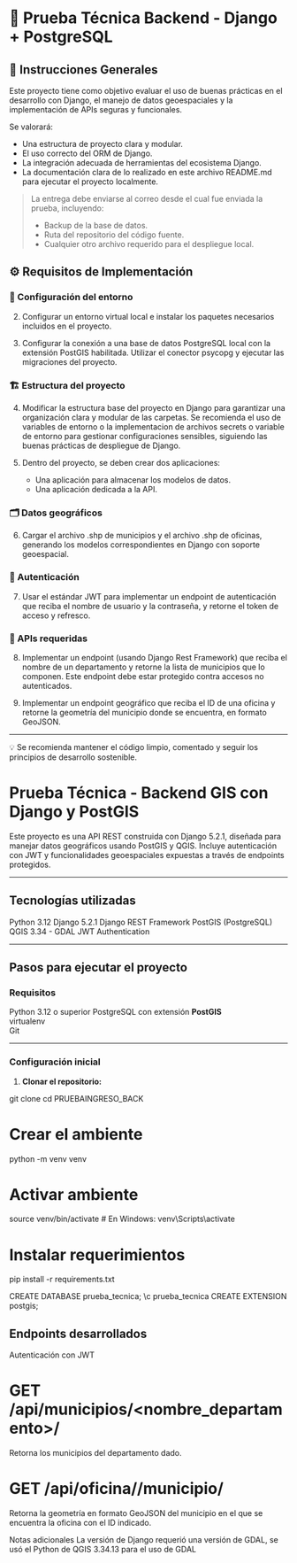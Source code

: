 # 🧪 Prueba Técnica Backend - Django + PostgreSQL

## 📝 Instrucciones Generales

Este proyecto tiene como objetivo evaluar el uso de buenas prácticas en el desarrollo con Django, el manejo de datos geoespaciales y la implementación de APIs seguras y funcionales.

Se valorará:

- Una estructura de proyecto clara y modular.
- El uso correcto del ORM de Django.
- La integración adecuada de herramientas del ecosistema Django.
- La documentación clara de lo realizado en este archivo README.md para ejecutar el proyecto localmente.

> La entrega debe enviarse al correo desde el cual fue enviada la prueba, incluyendo:
> - Backup de la base de datos.
> - Ruta del repositorio del código fuente.
> - Cualquier otro archivo requerido para el despliegue local.

## ⚙️ Requisitos de Implementación

### 🔧 Configuración del entorno

2. Configurar un entorno virtual local e instalar los paquetes necesarios incluidos en el proyecto.

3. Configurar la conexión a una base de datos PostgreSQL local con la extensión PostGIS habilitada. Utilizar el conector psycopg y ejecutar las migraciones del proyecto.

### 🏗️ Estructura del proyecto

4. Modificar la estructura base del proyecto en Django para garantizar una organización clara y modular de las carpetas. Se recomienda el uso de variables de entorno o la implementacion de archivos secrets o variable de entorno para gestionar configuraciones sensibles, siguiendo las buenas prácticas de despliegue de Django.

5. Dentro del proyecto, se deben crear dos aplicaciones:
   - Una aplicación para almacenar los modelos de datos.
   - Una aplicación dedicada a la API.

### 🗂️ Datos geográficos

6. Cargar el archivo .shp de municipios y el archivo .shp de oficinas, generando los modelos correspondientes en Django con soporte geoespacial.

### 🔐 Autenticación

7. Usar el estándar JWT para implementar un endpoint de autenticación que reciba el nombre de usuario y la contraseña, y retorne el token de acceso y refresco.

### 🧩 APIs requeridas

8. Implementar un endpoint (usando Django Rest Framework) que reciba el nombre de un departamento y retorne la lista de municipios que lo componen. Este endpoint debe estar protegido contra accesos no autenticados.

10. Implementar un endpoint geográfico que reciba el ID de una oficina y retorne la geometría del municipio donde se encuentra, en formato GeoJSON.

---

💡 Se recomienda mantener el código limpio, comentado y seguir los principios de desarrollo sostenible.






# Prueba Técnica - Backend GIS con Django y PostGIS

Este proyecto es una API REST construida con Django 5.2.1, diseñada para manejar datos geográficos usando PostGIS y QGIS. Incluye autenticación con JWT y funcionalidades geoespaciales expuestas a través de endpoints protegidos.

---

## Tecnologías utilizadas

Python 3.12
Django 5.2.1
Django REST Framework
PostGIS (PostgreSQL)
QGIS 3.34 - GDAL
JWT Authentication

---

## Pasos para ejecutar el proyecto

### Requisitos

Python 3.12 o superior
PostgreSQL con extensión **PostGIS**  
virtualenv  
Git  

---

### Configuración inicial

1. **Clonar el repositorio:**

git clone
cd PRUEBAINGRESO_BACK

# Crear el ambiente
python -m venv venv
# Activar ambiente
source venv/bin/activate  # En Windows: venv\Scripts\activate
# Instalar requerimientos
pip install -r requirements.txt

CREATE DATABASE prueba_tecnica;
\c prueba_tecnica
CREATE EXTENSION postgis;


## Endpoints desarrollados
Autenticación con JWT

# GET /api/municipios/<nombre_departamento>/
Retorna los municipios del departamento dado.

# GET /api/oficina/<id>/municipio/
Retorna la geometría en formato GeoJSON del municipio en el que se encuentra la oficina con el ID indicado.

Notas adicionales
La versión de Django requerió una versión de GDAL, se usó el  Python de QGIS 3.34.13 para el uso de GDAL
